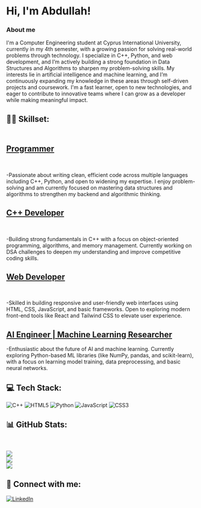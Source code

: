 <h1>Hi, I'm Abdullah! <br/></h1>
<h3>About me</h3>
<p>I'm a Computer Engineering student at Cyprus International University, currently in my 4th semester, with a growing passion for solving real-world problems through technology. I specialize in C++, Python, and web development, and I’m actively building a strong foundation in Data Structures and Algorithms to sharpen my problem-solving skills. My interests lie in artificial intelligence and machine learning, and I’m continuously expanding my knowledge in these areas through self-driven projects and coursework. I'm a fast learner, open to new technologies, and eager to contribute to innovative teams where I can grow as a developer while making meaningful impact.</p>

<h2>👨‍💻 Skillset:</h2>

<h2><br/><a href="https://github.com/AbdullahTaherAnwerShaikh">Programmer</a></h2> <br/>
<p>-Passionate about writing clean, efficient code across multiple languages including C++, Python, and open to widening my expertise. I enjoy problem-solving and am currently focused on mastering data structures and algorithms to strengthen my backend and algorithmic thinking.</p>

<h2><a href="https://www.linkedin.com/in/abdullahtaheranwershaikh">C++ Developer</a> </h2><br/>
<p>-Building strong fundamentals in C++ with a focus on object-oriented programming, algorithms, and memory management. Currently working on DSA challenges to deepen my understanding and improve competitive coding skills.</p>

<h2><a href="https://www.linkedin.com/in/abdullahtaheranwershaikh">Web Developer</a></h2> <br/>
<p>-Skilled in building responsive and user-friendly web interfaces using HTML, CSS, JavaScript, and basic frameworks. Open to exploring modern front-end tools like React and Tailwind CSS to elevate user experience.</p>

<h2><a href="https://www.linkedin.com/in/abdullahtaheranwershaikh">AI Engineer | Machine Learning Researcher</a></h2>
<p>-Enthusiastic about the future of AI and machine learning. Currently exploring Python-based ML libraries (like NumPy, pandas, and scikit-learn), with a focus on learning model training, data preprocessing, and basic neural networks.</p>


<h2>💻 Tech Stack:</h2>

![C++](https://img.shields.io/badge/c++-%2300599C.svg?style=for-the-badge&logo=c%2B%2B&logoColor=white) ![HTML5](https://img.shields.io/badge/html5-%23E34F26.svg?style=for-the-badge&logo=html5&logoColor=white) ![Python](https://img.shields.io/badge/python-3670A0?style=for-the-badge&logo=python&logoColor=ffdd54) ![JavaScript](https://img.shields.io/badge/javascript-%23323330.svg?style=for-the-badge&logo=javascript&logoColor=%23F7DF1E) ![CSS3](https://img.shields.io/badge/css3-%231572B6.svg?style=for-the-badge&logo=css3&logoColor=white)


<h2>📊 GitHub Stats:</h2> <br/>

![](https://github-readme-stats.vercel.app/api?username=AbdullahTaherAnwerShaikh&theme=dark&hide_border=false&include_all_commits=true&count_private=false)<br/>
![](https://nirzak-streak-stats.vercel.app/?user=AbdullahTaherAnwerShaikh&theme=dark&hide_border=false)<br/>
![](https://github-readme-stats.vercel.app/api/top-langs/?username=AbdullahTaherAnwerShaikh&theme=dark&hide_border=false&include_all_commits=true&count_private=false&layout=compact)


<h2> 🤳 Connect with me:</h2>


[![LinkedIn](https://img.shields.io/badge/LinkedIn-%230077B5.svg?logo=linkedin&logoColor=white)](https://www.linkedin.com/in/abdullahtaheranwershaikh) 

